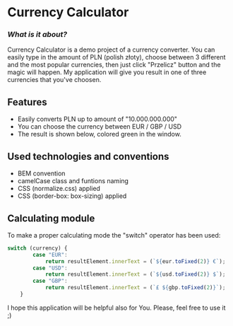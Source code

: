 # Currency Calculator
### _What is it about?_

Currency Calculator is a demo project of a currency converter. You can easily type in the amount of PLN (polish złoty), choose between 3 different and the most popular currencies, then just click "Przelicz" button and the magic will happen. My application will give you result in one of three currencies that you've choosen.

## Features

- Easily converts PLN up to amount of "10.000.000.000"
- You can choose the currency between EUR / GBP / USD
- The result is shown below, colored green in the window.

## Used technologies and conventions

- BEM convention
- camelCase class and funtions naming
- CSS (normalize.css) applied
- CSS (border-box: box-sizing) applied

## Calculating module

To make a proper calculating mode the "switch" operator has been used:
```javascript
switch (currency) {
        case "EUR":
            return resultElement.innerText = (`${eur.toFixed(2)} €`);
        case "USD":
            return resultElement.innerText = (`${usd.toFixed(2)} $`);
        case "GBP":
            return resultElement.innerText = (`£ ${gbp.toFixed(2)}`);
    }
```


I hope this application will be helpful also for You. Please, feel free to use it ;)